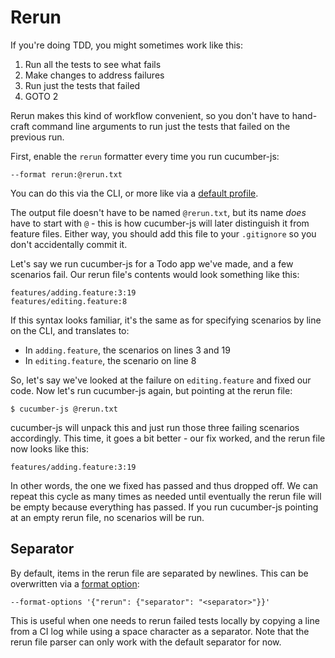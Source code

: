 # Rerun

If you're doing TDD, you might sometimes work like this:

1. Run all the tests to see what fails
2. Make changes to address failures
3. Run just the tests that failed
4. GOTO 2

Rerun makes this kind of workflow convenient, so you don't have to hand-craft command line arguments to run just the tests that failed on the previous run.

First, enable the `rerun` formatter every time you run cucumber-js:

```shell
--format rerun:@rerun.txt
```

You can do this via the CLI, or more like via a [default profile](./profiles.md).

The output file doesn't have to be named `@rerun.txt`, but its name _does_ have to start with `@` - this is how cucumber-js will later distinguish it from feature files. Either way, you should add this file to your `.gitignore` so you don't accidentally commit it. 

Let's say we run cucumber-js for a Todo app we've made, and a few scenarios fail. Our rerun file's contents would look something like this:

```
features/adding.feature:3:19
features/editing.feature:8
```

If this syntax looks familiar, it's the same as for specifying scenarios by line on the CLI, and translates to:

- In `adding.feature`, the scenarios on lines 3 and 19
- In `editing.feature`, the scenario on line 8

So, let's say we've looked at the failure on `editing.feature` and fixed our code. Now let's run cucumber-js again, but pointing at the rerun file:

```shell
$ cucumber-js @rerun.txt
```

cucumber-js will unpack this and just run those three failing scenarios accordingly. This time, it goes a bit better - our fix worked, and the rerun file now looks like this:

```
features/adding.feature:3:19
```

In other words, the one we fixed has passed and thus dropped off. We can repeat this cycle as many times as needed until eventually the rerun file will be empty because everything has passed. If you run cucumber-js pointing at an empty rerun file, no scenarios will be run.

## Separator

By default, items in the rerun file are separated by newlines. This can be overwritten via a [format option](./formatters.md#options):

```
--format-options '{"rerun": {"separator": "<separator>"}}'
```

This is useful when one needs to rerun failed tests locally by copying a line from a CI log while using a space character as a separator. Note that the rerun file parser can only work with the default separator for now.
